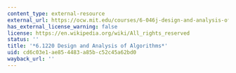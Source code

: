 ```yaml
---
content_type: external-resource
external_url: https://ocw.mit.edu/courses/6-046j-design-and-analysis-of-algorithms-spring-2015/
has_external_license_warning: false
license: https://en.wikipedia.org/wiki/All_rights_reserved
status: ''
title: '*6.1220 Design and Analysis of Algorithms*'
uid: cd6c03e1-ae85-4483-a85b-c52c45a62bd0
wayback_url: ''
---
```


